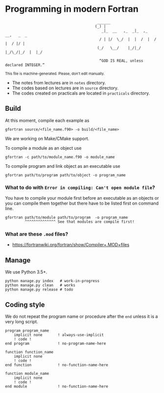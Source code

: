 # Programming in modern Fortran

```
                                          ______
                                         (_) |
                                            _|_  __   ,_  _|_  ,_    __,   _  _
                                           / | |/  \_/  |  |  /  |  /  |  / |/ |
                                          (_/   \__/    |_/|_/   |_/\_/|_/  |  |_/

                                           “GOD IS REAL, unless declared INTEGER.”
```

<small>This file is machine-generated. Please, don't edit manually.</small>

- The notes from lectures are in `notes` directory.
- The codes based on lectures are in `source` directory.
- The codes created on practicals are located in `practicals` directory.

## Build

At this moment, compile each example as

    gfortran source/<file_name.f90> -o build/<file_name>

We are working on Make/CMake support.

To compile a module as an object use

    gfortran -c path/to/module_name.f90 -o module_name

To compile program and link object as an executable use

    gfortran path/to/program path/to/object -o program_name

### What to do with `Error in compiling: Can't open module file`?

You have to compile your module first before an executable as an objects or
you can compile them together but there have to be listed first on command line.

    gfortran path/to/module path/to/program  -o program_name
             ^^^^^^^^^^^^^^ See that modules are compile first!

### What are these `.mod` files?

- https://fortranwiki.org/fortran/show/Compiler+.MOD+files

## Manage

We use Python 3.5+.

    python manage.py index   # work-in-progress
    python manage.py clean   # works
    python manage.py release # todo

## Coding style

We do not repeat the program name or procedure after the `end`  unless it is a very long script.

    program program_name
        implicit none       ! always-use-implicit
        ! code !
    end program             ! no-program-name-here

    function function_name
        implicit none
        ! code !
    end function            ! no-function-name-here

    function module_name
        implicit none
        ! code !
    end module              ! no-function-name-here
